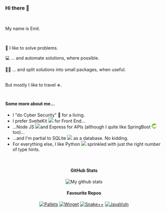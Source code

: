### Hi there 👋

<br>
<p>My name is Emil.</p>
<br>

:sunrise_over_mountains: I like to solve problems.

:computer: ... and automate solutions, where possible.

🤸‍♂️ ... and split solutions into small packages, when useful.

<br>But mostly I like to travel ✈️.
<br>
<br>

#### Some more about me...

- I "do Cyber Security" 🔐 for a living.
- I prefer SvelteKit <img src="https://upload.wikimedia.org/wikipedia/commons/1/1b/Svelte_Logo.svg" width="16px;"> for Front End...
- ...Node JS <img src="https://upload.wikimedia.org/wikipedia/commons/d/d9/Node.js_logo.svg" width="16px">and Express for APIs (although I quite like SpringBoot <img src="./images/spring-3.svg" width="16px;"> too)...
- ...and I'm partial to SQLite <img src="https://upload.wikimedia.org/wikipedia/commons/9/97/Sqlite-square-icon.svg" width="16px;"> as a database. No kidding.
- For everything else, I like Python <img src="https://upload.wikimedia.org/wikipedia/commons/c/c3/Python-logo-notext.svg" width="16px;"> sprinkled with just the right number of type hints.
</details>

<br>
<center><h4>GitHub Stats</h4>

![My github stats](https://github-readme-stats.vercel.app/api?username=emilkloeden&show_icons=true&theme=react)

<h4>Favourite Repos</h4>

[![Pallets](https://github-readme-stats.vercel.app/api/pin/?username=emilkloeden&repo=pallets&theme=react)](https://github.com/emilkloeden/pallets)
[![Winget](https://github-readme-stats.vercel.app/api/pin/?username=emilkloeden&repo=winget&theme=react)](https://github.com/emilkloeden/winget)
[![Snake++](https://github-readme-stats.vercel.app/api/pin/?username=emilkloeden&repo=snake-plus-plus&theme=react)](https://github.com/emilkloeden/snake-plus-plus)
[![JavaVuln](https://github-readme-stats.vercel.app/api/pin/?username=emilkloeden&repo=javavuln&theme=react)](https://github.com/emilkloeden/javavuln)

</center>
<!--
**emilkloeden/emilkloeden** is a ✨ _special_ ✨ repository because its `README.md` (this file) appears on your GitHub profile.

Here are some ideas to get you started:

- 🔭 I’m currently working on ...
- 🌱 I’m currently learning ...
- 👯 I’m looking to collaborate on ...
- 🤔 I’m looking for help with ...
- 💬 Ask me about ...
- 📫 How to reach me: ...
- 😄 Pronouns: ...
- ⚡ Fun fact: ...
  -->
